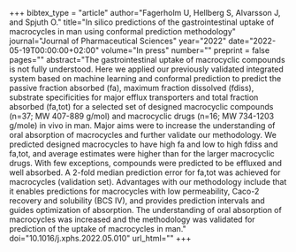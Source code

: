 +++
bibtex_type = "article"
author="Fagerholm U, Hellberg S, Alvarsson J, and Spjuth O."
title="In silico predictions of the gastrointestinal uptake of macrocycles in man using conformal prediction methodology"
journal="Journal of Pharmaceutical Sciences"
year="2022"
date="2022-05-19T00:00:00+02:00"
volume="In press"
number=""
preprint = false
pages=""
abstract="The gastrointestinal uptake of macrocyclic compounds is not fully understood. Here we applied our previously validated integrated system based on machine learning and conformal prediction to predict the passive fraction absorbed (fa), maximum fraction dissolved (fdiss), substrate specificities for major efflux transporters and total fraction absorbed (fa,tot) for a selected set of designed macrocyclic compounds (n=37; MW 407-889 g/mol) and macrocyclic drugs (n=16; MW 734-1203 g/mole) in vivo in man. Major aims were to increase the understanding of oral absorption of macrocycles and further validate our methodology. We predicted designed macrocycles to have high fa and low to high fdiss and fa,tot, and average estimates were higher than for the larger macrocyclic drugs. With few exceptions, compounds were predicted to be effluxed and well absorbed. A 2-fold median prediction error for fa,tot was achieved for macrocycles (validation set). Advantages with our methodology include that it enables predictions for macrocycles with low permeability, Caco-2 recovery and solubility (BCS IV), and provides prediction intervals and guides optimization of absorption. The understanding of oral absorption of macrocycles was increased and the methodology was validated for prediction of the uptake of macrocycles in man."
doi="10.1016/j.xphs.2022.05.010"
url_html=""
+++
